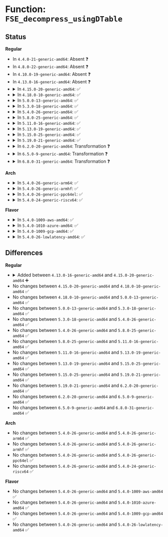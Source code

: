 # Function: <code>FSE_decompress_usingDTable</code>

## Status
<b>Regular</b>
<ul>
<li>
In <code>4.4.0-21-generic-amd64</code>: Absent ❓
</li>
<li>
In <code>4.8.0-22-generic-amd64</code>: Absent ❓
</li>
<li>
In <code>4.10.0-19-generic-amd64</code>: Absent ❓
</li>
<li>
In <code>4.13.0-16-generic-amd64</code>: Absent ❓
</li>
<li>
<details>
<summary>In <code>4.15.0-20-generic-amd64</code>: ✅</summary>

```c
size_t FSE_decompress_usingDTable(void * dst, size_t originalSize, const void * cSrc, size_t cSrcSize, const FSE_DTable * dt)
```

```json
{
  "name": "FSE_decompress_usingDTable",
  "collision_type": "Unique Global",
  "inline_type": "No",
  "funcs": [
    {
      "addr": 18446744071583799056,
      "name": "FSE_decompress_usingDTable",
      "external": true,
      "loc": "lib/zstd/fse_decompress.c:282",
      "file": "lib/zstd/fse_decompress.c",
      "inline": "seen, unknown",
      "caller_inline": [],
      "caller_func": [
        "lib/zstd/fse_decompress.c:FSE_decompress_wksp"
      ]
    }
  ],
  "symbols": [
    {
      "addr": 18446744071583799056,
      "name": "FSE_decompress_usingDTable",
      "section": ".text",
      "bind": "STB_GLOBAL",
      "size": 2932
    }
  ]
}
```
</details>
</li>
<li>
<details>
<summary>In <code>4.18.0-10-generic-amd64</code>: ✅</summary>

```c
size_t FSE_decompress_usingDTable(void * dst, size_t originalSize, const void * cSrc, size_t cSrcSize, const FSE_DTable * dt)
```

```json
{
  "name": "FSE_decompress_usingDTable",
  "collision_type": "Unique Global",
  "inline_type": "No",
  "funcs": [
    {
      "addr": 18446744071584006032,
      "name": "FSE_decompress_usingDTable",
      "external": true,
      "loc": "lib/zstd/fse_decompress.c:282",
      "file": "lib/zstd/fse_decompress.c",
      "inline": "seen, unknown",
      "caller_inline": [],
      "caller_func": [
        "lib/zstd/fse_decompress.c:FSE_decompress_wksp"
      ]
    }
  ],
  "symbols": [
    {
      "addr": 18446744071584006032,
      "name": "FSE_decompress_usingDTable",
      "section": ".text",
      "bind": "STB_GLOBAL",
      "size": 3023
    }
  ]
}
```
</details>
</li>
<li>
<details>
<summary>In <code>5.0.0-13-generic-amd64</code>: ✅</summary>

```c
size_t FSE_decompress_usingDTable(void * dst, size_t originalSize, const void * cSrc, size_t cSrcSize, const FSE_DTable * dt)
```

```json
{
  "name": "FSE_decompress_usingDTable",
  "collision_type": "Unique Global",
  "inline_type": "No",
  "funcs": [
    {
      "addr": 18446744071584087264,
      "name": "FSE_decompress_usingDTable",
      "external": true,
      "loc": "lib/zstd/fse_decompress.c:282",
      "file": "lib/zstd/fse_decompress.c",
      "inline": "seen, unknown",
      "caller_inline": [],
      "caller_func": [
        "lib/zstd/fse_decompress.c:FSE_decompress_wksp"
      ]
    }
  ],
  "symbols": [
    {
      "addr": 18446744071584087264,
      "name": "FSE_decompress_usingDTable",
      "section": ".text",
      "bind": "STB_GLOBAL",
      "size": 3094
    }
  ]
}
```
</details>
</li>
<li>
<details>
<summary>In <code>5.3.0-18-generic-amd64</code>: ✅</summary>

```c
size_t FSE_decompress_usingDTable(void * dst, size_t originalSize, const void * cSrc, size_t cSrcSize, const FSE_DTable * dt)
```

```json
{
  "name": "FSE_decompress_usingDTable",
  "collision_type": "Unique Global",
  "inline_type": "No",
  "funcs": [
    {
      "addr": 18446744071584276112,
      "name": "FSE_decompress_usingDTable",
      "external": true,
      "loc": "lib/zstd/fse_decompress.c:282",
      "file": "lib/zstd/fse_decompress.c",
      "inline": "seen, unknown",
      "caller_inline": [],
      "caller_func": [
        "lib/zstd/fse_decompress.c:FSE_decompress_wksp"
      ]
    }
  ],
  "symbols": [
    {
      "addr": 18446744071584276112,
      "name": "FSE_decompress_usingDTable",
      "section": ".text",
      "bind": "STB_GLOBAL",
      "size": 3009
    }
  ]
}
```
</details>
</li>
<li>
<details>
<summary>In <code>5.4.0-26-generic-amd64</code>: ✅</summary>

```c
size_t FSE_decompress_usingDTable(void * dst, size_t originalSize, const void * cSrc, size_t cSrcSize, const FSE_DTable * dt)
```

```json
{
  "name": "FSE_decompress_usingDTable",
  "collision_type": "Unique Global",
  "inline_type": "No",
  "funcs": [
    {
      "addr": 18446744071584410912,
      "name": "FSE_decompress_usingDTable",
      "external": true,
      "loc": "lib/zstd/fse_decompress.c:282",
      "file": "lib/zstd/fse_decompress.c",
      "inline": "seen, unknown",
      "caller_inline": [],
      "caller_func": [
        "lib/zstd/fse_decompress.c:FSE_decompress_wksp"
      ]
    }
  ],
  "symbols": [
    {
      "addr": 18446744071584410912,
      "name": "FSE_decompress_usingDTable",
      "section": ".text",
      "bind": "STB_GLOBAL",
      "size": 3009
    }
  ]
}
```
</details>
</li>
<li>
<details>
<summary>In <code>5.8.0-25-generic-amd64</code>: ✅</summary>

```c
size_t FSE_decompress_usingDTable(void * dst, size_t originalSize, const void * cSrc, size_t cSrcSize, const FSE_DTable * dt)
```

```json
{
  "name": "FSE_decompress_usingDTable",
  "collision_type": "Unique Global",
  "inline_type": "No",
  "funcs": [
    {
      "addr": 18446744071584926832,
      "name": "FSE_decompress_usingDTable",
      "external": true,
      "loc": "lib/zstd/fse_decompress.c:282",
      "file": "lib/zstd/fse_decompress.c",
      "inline": "seen, unknown",
      "caller_inline": [],
      "caller_func": [
        "lib/zstd/fse_decompress.c:FSE_decompress_wksp"
      ]
    }
  ],
  "symbols": [
    {
      "addr": 18446744071584926832,
      "name": "FSE_decompress_usingDTable",
      "section": ".text",
      "bind": "STB_GLOBAL",
      "size": 3042
    }
  ]
}
```
</details>
</li>
<li>
<details>
<summary>In <code>5.11.0-16-generic-amd64</code>: ✅</summary>

```c
size_t FSE_decompress_usingDTable(void * dst, size_t originalSize, const void * cSrc, size_t cSrcSize, const FSE_DTable * dt)
```

```json
{
  "name": "FSE_decompress_usingDTable",
  "collision_type": "Unique Global",
  "inline_type": "No",
  "funcs": [
    {
      "addr": 18446744071585048592,
      "name": "FSE_decompress_usingDTable",
      "external": true,
      "loc": "lib/zstd/fse_decompress.c:275",
      "file": "lib/zstd/fse_decompress.c",
      "inline": "seen, unknown",
      "caller_inline": [],
      "caller_func": [
        "lib/zstd/fse_decompress.c:FSE_decompress_wksp"
      ]
    }
  ],
  "symbols": [
    {
      "addr": 18446744071585048592,
      "name": "FSE_decompress_usingDTable",
      "section": ".text",
      "bind": "STB_GLOBAL",
      "size": 3047
    }
  ]
}
```
</details>
</li>
<li>
<details>
<summary>In <code>5.13.0-19-generic-amd64</code>: ✅</summary>

```c
size_t FSE_decompress_usingDTable(void * dst, size_t originalSize, const void * cSrc, size_t cSrcSize, const FSE_DTable * dt)
```

```json
{
  "name": "FSE_decompress_usingDTable",
  "collision_type": "Unique Global",
  "inline_type": "No",
  "funcs": [
    {
      "addr": 18446744071584975136,
      "name": "FSE_decompress_usingDTable",
      "external": true,
      "loc": "lib/zstd/fse_decompress.c:275",
      "file": "lib/zstd/fse_decompress.c",
      "inline": "seen, unknown",
      "caller_inline": [],
      "caller_func": [
        "lib/zstd/fse_decompress.c:FSE_decompress_wksp"
      ]
    }
  ],
  "symbols": [
    {
      "addr": 18446744071584975136,
      "name": "FSE_decompress_usingDTable",
      "section": ".text",
      "bind": "STB_GLOBAL",
      "size": 3047
    }
  ]
}
```
</details>
</li>
<li>
<details>
<summary>In <code>5.15.0-25-generic-amd64</code>: ✅</summary>

```c
size_t FSE_decompress_usingDTable(void * dst, size_t originalSize, const void * cSrc, size_t cSrcSize, const FSE_DTable * dt)
```

```json
{
  "name": "FSE_decompress_usingDTable",
  "collision_type": "Unique Global",
  "inline_type": "No",
  "funcs": [
    {
      "addr": 18446744071585414160,
      "name": "FSE_decompress_usingDTable",
      "external": true,
      "loc": "lib/zstd/fse_decompress.c:275",
      "file": "lib/zstd/fse_decompress.c",
      "inline": "seen, unknown",
      "caller_inline": [],
      "caller_func": [
        "lib/zstd/fse_decompress.c:FSE_decompress_wksp"
      ]
    }
  ],
  "symbols": [
    {
      "addr": 18446744071585414160,
      "name": "FSE_decompress_usingDTable",
      "section": ".text",
      "bind": "STB_GLOBAL",
      "size": 3047
    }
  ]
}
```
</details>
</li>
<li>
<details>
<summary>In <code>5.19.0-21-generic-amd64</code>: ✅</summary>

```c
size_t FSE_decompress_usingDTable(void * dst, size_t originalSize, const void * cSrc, size_t cSrcSize, const FSE_DTable * dt)
```

```json
{
  "name": "FSE_decompress_usingDTable",
  "collision_type": "Unique Global",
  "inline_type": "No",
  "funcs": [
    {
      "addr": 18446744071586235552,
      "name": "FSE_decompress_usingDTable",
      "external": true,
      "loc": "lib/zstd/common/fse_decompress.c:294",
      "file": "lib/zstd/common/fse_decompress.c",
      "inline": "seen, unknown",
      "caller_inline": [],
      "caller_func": []
    }
  ],
  "symbols": [
    {
      "addr": 18446744071586235552,
      "name": "FSE_decompress_usingDTable",
      "section": ".text",
      "bind": "STB_GLOBAL",
      "size": 3534
    }
  ]
}
```
</details>
</li>
<li>
<details>
<summary>In <code>6.2.0-20-generic-amd64</code>: Transformation ❓</summary>

```c
size_t FSE_decompress_usingDTable(void * dst, size_t originalSize, const void * cSrc, size_t cSrcSize, const FSE_DTable * dt)
```

```json
{
  "name": "FSE_decompress_usingDTable",
  "collision_type": "Unique Global",
  "inline_type": "No",
  "funcs": [
    {
      "addr": 0,
      "name": "FSE_decompress_usingDTable",
      "external": true,
      "loc": "lib/zstd/common/fse_decompress.c:294",
      "file": "lib/zstd/common/fse_decompress.c",
      "inline": "seen, unknown",
      "caller_inline": [],
      "caller_func": []
    }
  ],
  "symbols": [
    {
      "addr": 18446744071596198076,
      "name": "FSE_decompress_usingDTable.cold",
      "section": ".text",
      "bind": "STB_LOCAL",
      "size": 706
    },
    {
      "addr": 18446744071587785776,
      "name": "FSE_decompress_usingDTable",
      "section": ".text",
      "bind": "STB_GLOBAL",
      "size": 3032
    }
  ]
}
```
</details>
</li>
<li>
<details>
<summary>In <code>6.5.0-9-generic-amd64</code>: Transformation ❓</summary>

```c
size_t FSE_decompress_usingDTable(void * dst, size_t originalSize, const void * cSrc, size_t cSrcSize, const FSE_DTable * dt)
```

```json
{
  "name": "FSE_decompress_usingDTable",
  "collision_type": "Unique Global",
  "inline_type": "No",
  "funcs": [
    {
      "addr": 0,
      "name": "FSE_decompress_usingDTable",
      "external": true,
      "loc": "lib/zstd/common/fse_decompress.c:294",
      "file": "lib/zstd/common/fse_decompress.c",
      "inline": "seen, unknown",
      "caller_inline": [],
      "caller_func": []
    }
  ],
  "symbols": [
    {
      "addr": 18446744071596723271,
      "name": "FSE_decompress_usingDTable.cold",
      "section": ".text",
      "bind": "STB_LOCAL",
      "size": 693
    },
    {
      "addr": 18446744071588057152,
      "name": "FSE_decompress_usingDTable",
      "section": ".text",
      "bind": "STB_GLOBAL",
      "size": 2884
    }
  ]
}
```
</details>
</li>
<li>
<details>
<summary>In <code>6.8.0-31-generic-amd64</code>: Transformation ❓</summary>

```c
size_t FSE_decompress_usingDTable(void * dst, size_t originalSize, const void * cSrc, size_t cSrcSize, const FSE_DTable * dt)
```

```json
{
  "name": "FSE_decompress_usingDTable",
  "collision_type": "Unique Global",
  "inline_type": "No",
  "funcs": [
    {
      "addr": 0,
      "name": "FSE_decompress_usingDTable",
      "external": true,
      "loc": "lib/zstd/common/fse_decompress.c:294",
      "file": "lib/zstd/common/fse_decompress.c",
      "inline": "seen, unknown",
      "caller_inline": [],
      "caller_func": []
    }
  ],
  "symbols": [
    {
      "addr": 18446744071597632948,
      "name": "FSE_decompress_usingDTable.cold",
      "section": ".text",
      "bind": "STB_LOCAL",
      "size": 693
    },
    {
      "addr": 18446744071588391936,
      "name": "FSE_decompress_usingDTable",
      "section": ".text",
      "bind": "STB_GLOBAL",
      "size": 2884
    }
  ]
}
```
</details>
</li>
</ul>
<b>Arch</b>
<ul>
<li>
<details>
<summary>In <code>5.4.0-26-generic-arm64</code>: ✅</summary>

```c
size_t FSE_decompress_usingDTable(void * dst, size_t originalSize, const void * cSrc, size_t cSrcSize, const FSE_DTable * dt)
```

```json
{
  "name": "FSE_decompress_usingDTable",
  "collision_type": "Unique Global",
  "inline_type": "No",
  "funcs": [
    {
      "addr": 18446603336496295528,
      "name": "FSE_decompress_usingDTable",
      "external": true,
      "loc": "lib/zstd/fse_decompress.c:282",
      "file": "lib/zstd/fse_decompress.c",
      "inline": "seen, unknown",
      "caller_inline": [],
      "caller_func": [
        "lib/zstd/fse_decompress.c:FSE_decompress_wksp"
      ]
    }
  ],
  "symbols": [
    {
      "addr": 18446603336496295528,
      "name": "FSE_decompress_usingDTable",
      "section": ".text",
      "bind": "STB_GLOBAL",
      "size": 2680
    }
  ]
}
```
</details>
</li>
<li>
<details>
<summary>In <code>5.4.0-26-generic-armhf</code>: ✅</summary>

```c
size_t FSE_decompress_usingDTable(void * dst, size_t originalSize, const void * cSrc, size_t cSrcSize, const FSE_DTable * dt)
```

```json
{
  "name": "FSE_decompress_usingDTable",
  "collision_type": "Unique Global",
  "inline_type": "No",
  "funcs": [
    {
      "addr": 3229631596,
      "name": "FSE_decompress_usingDTable",
      "external": true,
      "loc": "lib/zstd/fse_decompress.c:282",
      "file": "lib/zstd/fse_decompress.c",
      "inline": "seen, unknown",
      "caller_inline": [],
      "caller_func": [
        "lib/zstd/fse_decompress.c:FSE_decompress_wksp"
      ]
    }
  ],
  "symbols": [
    {
      "addr": 3229631596,
      "name": "FSE_decompress_usingDTable",
      "section": ".text",
      "bind": "STB_GLOBAL",
      "size": 2812
    }
  ]
}
```
</details>
</li>
<li>
<details>
<summary>In <code>5.4.0-26-generic-ppc64el</code>: ✅</summary>

```c
size_t FSE_decompress_usingDTable(void * dst, size_t originalSize, const void * cSrc, size_t cSrcSize, const FSE_DTable * dt)
```

```json
{
  "name": "FSE_decompress_usingDTable",
  "collision_type": "Unique Global",
  "inline_type": "No",
  "funcs": [
    {
      "addr": 13835058055290601304,
      "name": "FSE_decompress_usingDTable",
      "external": true,
      "loc": "lib/zstd/fse_decompress.c:282",
      "file": "lib/zstd/fse_decompress.c",
      "inline": "seen, unknown",
      "caller_inline": [],
      "caller_func": [
        "lib/zstd/fse_decompress.c:FSE_decompress_wksp"
      ]
    }
  ],
  "symbols": [
    {
      "addr": 13835058055290601304,
      "name": "FSE_decompress_usingDTable",
      "section": ".text",
      "bind": "STB_GLOBAL",
      "size": 3692
    }
  ]
}
```
</details>
</li>
<li>
<details>
<summary>In <code>5.4.0-24-generic-riscv64</code>: ✅</summary>

```c
size_t FSE_decompress_usingDTable(void * dst, size_t originalSize, const void * cSrc, size_t cSrcSize, const FSE_DTable * dt)
```

```json
{
  "name": "FSE_decompress_usingDTable",
  "collision_type": "Unique Global",
  "inline_type": "No",
  "funcs": [
    {
      "addr": 18446743936275351698,
      "name": "FSE_decompress_usingDTable",
      "external": true,
      "loc": "lib/zstd/fse_decompress.c:282",
      "file": "lib/zstd/fse_decompress.c",
      "inline": "seen, unknown",
      "caller_inline": [],
      "caller_func": [
        "lib/zstd/fse_decompress.c:FSE_decompress_wksp"
      ]
    }
  ],
  "symbols": [
    {
      "addr": 18446743936275351698,
      "name": "FSE_decompress_usingDTable",
      "section": ".text",
      "bind": "STB_GLOBAL",
      "size": 3970
    }
  ]
}
```
</details>
</li>
</ul>
<b>Flavor</b>
<ul>
<li>
<details>
<summary>In <code>5.4.0-1009-aws-amd64</code>: ✅</summary>

```c
size_t FSE_decompress_usingDTable(void * dst, size_t originalSize, const void * cSrc, size_t cSrcSize, const FSE_DTable * dt)
```

```json
{
  "name": "FSE_decompress_usingDTable",
  "collision_type": "Unique Global",
  "inline_type": "No",
  "funcs": [
    {
      "addr": 18446744071584379648,
      "name": "FSE_decompress_usingDTable",
      "external": true,
      "loc": "lib/zstd/fse_decompress.c:282",
      "file": "lib/zstd/fse_decompress.c",
      "inline": "seen, unknown",
      "caller_inline": [],
      "caller_func": [
        "lib/zstd/fse_decompress.c:FSE_decompress_wksp"
      ]
    }
  ],
  "symbols": [
    {
      "addr": 18446744071584379648,
      "name": "FSE_decompress_usingDTable",
      "section": ".text",
      "bind": "STB_GLOBAL",
      "size": 3009
    }
  ]
}
```
</details>
</li>
<li>
<details>
<summary>In <code>5.4.0-1010-azure-amd64</code>: ✅</summary>

```c
size_t FSE_decompress_usingDTable(void * dst, size_t originalSize, const void * cSrc, size_t cSrcSize, const FSE_DTable * dt)
```

```json
{
  "name": "FSE_decompress_usingDTable",
  "collision_type": "Unique Global",
  "inline_type": "No",
  "funcs": [
    {
      "addr": 18446744071584314848,
      "name": "FSE_decompress_usingDTable",
      "external": true,
      "loc": "lib/zstd/fse_decompress.c:282",
      "file": "lib/zstd/fse_decompress.c",
      "inline": "seen, unknown",
      "caller_inline": [],
      "caller_func": [
        "lib/zstd/fse_decompress.c:FSE_decompress_wksp"
      ]
    }
  ],
  "symbols": [
    {
      "addr": 18446744071584314848,
      "name": "FSE_decompress_usingDTable",
      "section": ".text",
      "bind": "STB_GLOBAL",
      "size": 3009
    }
  ]
}
```
</details>
</li>
<li>
<details>
<summary>In <code>5.4.0-1009-gcp-amd64</code>: ✅</summary>

```c
size_t FSE_decompress_usingDTable(void * dst, size_t originalSize, const void * cSrc, size_t cSrcSize, const FSE_DTable * dt)
```

```json
{
  "name": "FSE_decompress_usingDTable",
  "collision_type": "Unique Global",
  "inline_type": "No",
  "funcs": [
    {
      "addr": 18446744071584362560,
      "name": "FSE_decompress_usingDTable",
      "external": true,
      "loc": "lib/zstd/fse_decompress.c:282",
      "file": "lib/zstd/fse_decompress.c",
      "inline": "seen, unknown",
      "caller_inline": [],
      "caller_func": [
        "lib/zstd/fse_decompress.c:FSE_decompress_wksp"
      ]
    }
  ],
  "symbols": [
    {
      "addr": 18446744071584362560,
      "name": "FSE_decompress_usingDTable",
      "section": ".text",
      "bind": "STB_GLOBAL",
      "size": 3009
    }
  ]
}
```
</details>
</li>
<li>
<details>
<summary>In <code>5.4.0-26-lowlatency-amd64</code>: ✅</summary>

```c
size_t FSE_decompress_usingDTable(void * dst, size_t originalSize, const void * cSrc, size_t cSrcSize, const FSE_DTable * dt)
```

```json
{
  "name": "FSE_decompress_usingDTable",
  "collision_type": "Unique Global",
  "inline_type": "No",
  "funcs": [
    {
      "addr": 18446744071584468592,
      "name": "FSE_decompress_usingDTable",
      "external": true,
      "loc": "lib/zstd/fse_decompress.c:282",
      "file": "lib/zstd/fse_decompress.c",
      "inline": "seen, unknown",
      "caller_inline": [],
      "caller_func": [
        "lib/zstd/fse_decompress.c:FSE_decompress_wksp"
      ]
    }
  ],
  "symbols": [
    {
      "addr": 18446744071584468592,
      "name": "FSE_decompress_usingDTable",
      "section": ".text",
      "bind": "STB_GLOBAL",
      "size": 3009
    }
  ]
}
```
</details>
</li>
</ul>

## Differences
<b>Regular</b>
<ul>
<li>
<details>
<summary>Added between <code>4.13.0-16-generic-amd64</code> and <code>4.15.0-20-generic-amd64</code> ➕</summary>

```c
size_t FSE_decompress_usingDTable(void * dst, size_t originalSize, const void * cSrc, size_t cSrcSize, const FSE_DTable * dt)
```
</details>
</li>
<li>
No changes between <code>4.15.0-20-generic-amd64</code> and <code>4.18.0-10-generic-amd64</code> ✅
</li>
<li>
No changes between <code>4.18.0-10-generic-amd64</code> and <code>5.0.0-13-generic-amd64</code> ✅
</li>
<li>
No changes between <code>5.0.0-13-generic-amd64</code> and <code>5.3.0-18-generic-amd64</code> ✅
</li>
<li>
No changes between <code>5.3.0-18-generic-amd64</code> and <code>5.4.0-26-generic-amd64</code> ✅
</li>
<li>
No changes between <code>5.4.0-26-generic-amd64</code> and <code>5.8.0-25-generic-amd64</code> ✅
</li>
<li>
No changes between <code>5.8.0-25-generic-amd64</code> and <code>5.11.0-16-generic-amd64</code> ✅
</li>
<li>
No changes between <code>5.11.0-16-generic-amd64</code> and <code>5.13.0-19-generic-amd64</code> ✅
</li>
<li>
No changes between <code>5.13.0-19-generic-amd64</code> and <code>5.15.0-25-generic-amd64</code> ✅
</li>
<li>
No changes between <code>5.15.0-25-generic-amd64</code> and <code>5.19.0-21-generic-amd64</code> ✅
</li>
<li>
No changes between <code>5.19.0-21-generic-amd64</code> and <code>6.2.0-20-generic-amd64</code> ✅
</li>
<li>
No changes between <code>6.2.0-20-generic-amd64</code> and <code>6.5.0-9-generic-amd64</code> ✅
</li>
<li>
No changes between <code>6.5.0-9-generic-amd64</code> and <code>6.8.0-31-generic-amd64</code> ✅
</li>
</ul>
<b>Arch</b>
<ul>
<li>
No changes between <code>5.4.0-26-generic-amd64</code> and <code>5.4.0-26-generic-arm64</code> ✅
</li>
<li>
No changes between <code>5.4.0-26-generic-amd64</code> and <code>5.4.0-26-generic-armhf</code> ✅
</li>
<li>
No changes between <code>5.4.0-26-generic-amd64</code> and <code>5.4.0-26-generic-ppc64el</code> ✅
</li>
<li>
No changes between <code>5.4.0-26-generic-amd64</code> and <code>5.4.0-24-generic-riscv64</code> ✅
</li>
</ul>
<b>Flavor</b>
<ul>
<li>
No changes between <code>5.4.0-26-generic-amd64</code> and <code>5.4.0-1009-aws-amd64</code> ✅
</li>
<li>
No changes between <code>5.4.0-26-generic-amd64</code> and <code>5.4.0-1010-azure-amd64</code> ✅
</li>
<li>
No changes between <code>5.4.0-26-generic-amd64</code> and <code>5.4.0-1009-gcp-amd64</code> ✅
</li>
<li>
No changes between <code>5.4.0-26-generic-amd64</code> and <code>5.4.0-26-lowlatency-amd64</code> ✅
</li>
</ul>
